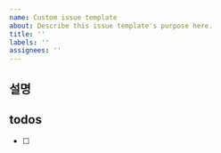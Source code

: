 ```yaml
---
name: Custom issue template
about: Describe this issue template's purpose here.
title: ''
labels: ''
assignees: ''
---
```


## 설명

## todos

- [ ]
